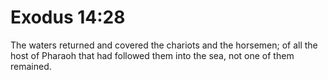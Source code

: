 # Exodus 14:28

The waters returned and covered the chariots and the horsemen; of all the host of Pharaoh that had followed them into the sea, not one of them remained.
